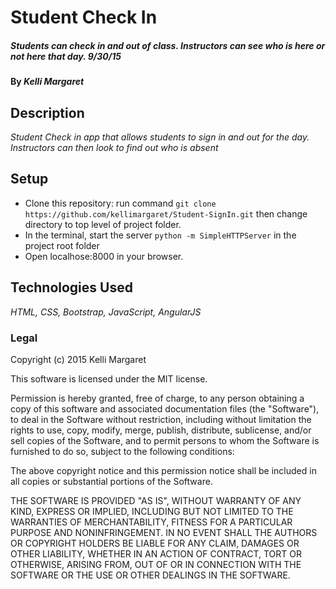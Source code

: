 # Student Check In

#####  Students can check in and out of class. Instructors can see who is here or not here that day. 9/30/15

#### By _Kelli Margaret_

## Description

_Student Check in app that allows students to sign in and out for the day. Instructors can then look to find out who is absent_

## Setup

 * Clone this repository: run command ```git clone https://github.com/kellimargaret/Student-SignIn.git``` then change directory to top level of project folder.
 * In the terminal, start the server ```python -m SimpleHTTPServer``` in the project root folder
 * Open localhose:8000 in your browser.

## Technologies Used

_HTML, CSS, Bootstrap, JavaScript, AngularJS_

### Legal

Copyright (c) 2015 Kelli Margaret

This software is licensed under the MIT license.

Permission is hereby granted, free of charge, to any person obtaining a copy
of this software and associated documentation files (the "Software"), to deal
in the Software without restriction, including without limitation the rights
to use, copy, modify, merge, publish, distribute, sublicense, and/or sell
copies of the Software, and to permit persons to whom the Software is
furnished to do so, subject to the following conditions:

The above copyright notice and this permission notice shall be included in
all copies or substantial portions of the Software.

THE SOFTWARE IS PROVIDED "AS IS", WITHOUT WARRANTY OF ANY KIND, EXPRESS OR
IMPLIED, INCLUDING BUT NOT LIMITED TO THE WARRANTIES OF MERCHANTABILITY,
FITNESS FOR A PARTICULAR PURPOSE AND NONINFRINGEMENT. IN NO EVENT SHALL THE
AUTHORS OR COPYRIGHT HOLDERS BE LIABLE FOR ANY CLAIM, DAMAGES OR OTHER
LIABILITY, WHETHER IN AN ACTION OF CONTRACT, TORT OR OTHERWISE, ARISING FROM,
OUT OF OR IN CONNECTION WITH THE SOFTWARE OR THE USE OR OTHER DEALINGS IN
THE SOFTWARE.
